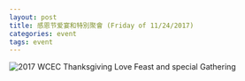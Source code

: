```yaml
---
layout: post 
title: 感恩节爱宴和特別聚會 (Friday of 11/24/2017)  
categories: event
tags: event 
---
```


![2017 WCEC Thanksgiving Love Feast and special Gathering ](http://wuvillage.net/WCEC/2017-thankgsgiving.png)
